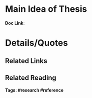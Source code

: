 # Main Idea of Thesis


#### Doc Link: 

# Details/Quotes


## Related Links

## Related Reading



#### Tags: #research #reference 